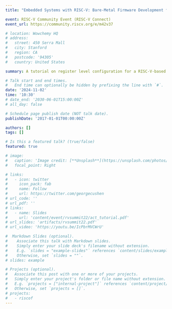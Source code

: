 ```yaml
---
title: "Embedded Systems with RISC-V: Bare-Metal Firmware Development for CH32V003 Microcontrollers"

event: RISC-V Community Event (RISC-V Connect)
event_url: https://community.riscv.org/e/m42v37

# location: Wowchemy HQ
# address:
#   street: 450 Serra Mall
#   city: Stanford
#   region: CA
#   postcode: '94305'
#   country: United States

summary: A tutorial on register level configuration for a RISC-V-based Microcontroller, RISC-V Toolchains and OpenOCD to flash baremetal firmware in a microcontroller.

# Talk start and end times.
#   End time can optionally be hidden by prefixing the line with `#`.
date: '2024-11-02'
time: '10:30'
# date_end: '2030-06-01T15:00:00Z'
# all_day: false

# Schedule page publish date (NOT talk date).
publishDate: '2017-01-01T00:00:00Z'

authors: []
tags: []

# Is this a featured talk? (true/false)
featured: true

# image:
#   caption: 'Image credit: [**Unsplash**](https://unsplash.com/photos/bzdhc5b3Bxs)'
#   focal_point: Right

# links:
#   - icon: twitter
#     icon_pack: fab
#     name: Follow
#     url: https://twitter.com/georgecushen
# url_code: ''
# url_pdf: ''
# links:
#   - name: Slides
#     url: 'content/event/rvsummit22/act_tutorial.pdf'
# url_slides: 'artifacts/rvsummit22.pdf'
# url_video: 'https://youtu.be/IcPbrMVCWrU'

#  Markdown Slides (optional).
#    Associate this talk with Markdown slides.
#    Simply enter your slide deck's filename without extension.
#    E.g. `slides = "example-slides"` references `content/slides/example-slides.md`.
#    Otherwise, set `slides = ""`.
# slides: example

# Projects (optional).
#   Associate this post with one or more of your projects.
#   Simply enter your project's folder or file name without extension.
#   E.g. `projects = ["internal-project"]` references `content/project/deep-learning/index.md`.
#   Otherwise, set `projects = []`.
# projects:
#   - riscof
---
```


